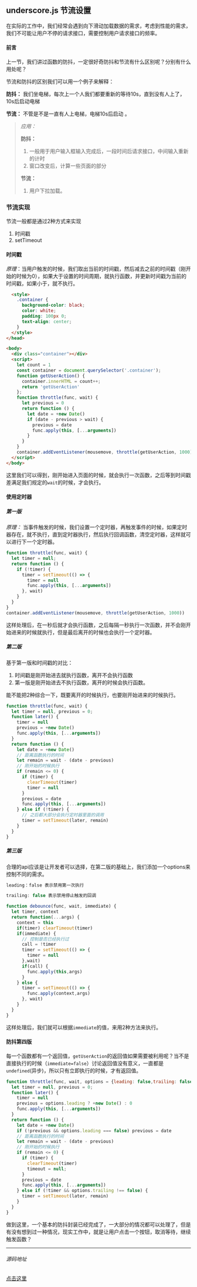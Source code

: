 ## underscore.js 节流设置

在实际的工作中，我们经常会遇到向下滑动加载数据的需求，考虑到性能的需求，我们不可能让用户不停的请求接口，需要控制用户请求接口的频率。

#### 前言

上一节，我们讲过函数的防抖，一定很好奇防抖和节流有什么区别呢？分别有什么用处呢？

节流和防抖的区别我们可以用一个例子来解释：

**防抖：** 我们坐电梯，每次上一个人我们都要重新的等待10s，直到没有人上了，10s后启动电梯

**节流：** 不管是不是一直有人上电梯，电梯10s后启动 。

> *应用：*
>
> **防抖：**
>
> 1.  一般用于用户输入框输入完成后，一段时间后请求接口，中间输入重新的计时
> 2. 窗口改变后，计算一些页面的部分
>
> **节流：**
>
> 1. 用户下拉加载。

### 节流实现

节流一般都是通过2种方式来实现

1. 时间戳
2. setTimeout

#### 时间戳

*原理*：当用户触发的时候，我们取出当前的时间戳，然后减去之前的时间戳（刚开始的时候为0），如果大于设置的时间周期，就执行函数，并更新时间戳为当前的时间戳，如果小于，就不执行。

```html
  <style>
    .container {
      background-color: black;
      color: white;
      padding: 100px 0;
      text-align: center;
    }
  </style>
</head>

<body>
  <div class="container"></div>
  <script>
    let count = 1
    const container = document.querySelector('.container');
    function getUserAction() {
      container.innerHTML = count++;
      return 'getUserAction'
    };
    function throttle(func, wait) {
      let previous = 0
      return function () {
        let date = +new Date()
        if (date - previous > wait) {
          previous = date 
          func.apply(this, [...arguments])
        }
      }
    }
    container.addEventListener(mousemove, throttle(getUserAction, 1000))
  </script>
</body>
```

这里我们可以得到，刚开始进入页面的时候，就会执行一次函数，之后等到时间戳差满足我们规定的`wait`的时候，才会执行。

#### 使用定时器

##### 第一版

*原理：* 当事件触发的时候，我们设置一个定时器，再触发事件的时候，如果定时器存在，就不执行，直到定时器执行，然后执行回调函数，清空定时器，这样就可以进行下一个定时器。

```javascript
function throttle(func, wait) {
  let timer = null;
  return function () {
    if (!timer) {
      timer = setTimeout(() => {
        timer = null
        func.apply(this, [...arguments])
      }, wait)
    }
  }
}
container.addEventListener(mousemove, throttle(getUserAction, 1000))
```

这样处理后，在一秒后就才会执行函数，之后每隔一秒执行一次函数，并不会刚开始进来的时候就执行，但是最后离开的时候也会执行一个定时器。

##### 第二版

基于第一版和时间戳的对比：

1. 时间戳是刚开始进去就执行函数，离开不会执行函数
2. 第一版是刚开始进去不执行函数，离开的时候会执行函数。

能不能把2种综合一下，既要离开的时候执行，也要刚开始进来的时候执行。

```javascript
function throttle(func, wait) {
  let timer = null, previous = 0;
  function later() {
    timer = null
    previous = +new Date()
    func.apply(this, [...arguments])
  }
  return function () {
    let date = +new Date()
    // 距离函数执行的时间
    let remain = wait - (date - previous)
    // 刚开始的时候执行
    if (remain <= 0) {
      if (timer) {
        clearTimeout(timer)
        timer = null
      }
      previous = date
      func.apply(this, [...arguments])
    } else if (!timer) {
      // 之后都大部分会执行定时器里面的调用
      timer = setTimeout(later, remain)
    }
  }
}
```

##### 第三版

合理的api应该是让开发者可以选择，在第二版的基础上，我们添加一个options来控制不同的需求。

```javascript
leading：false 表示禁用第一次执行

trailing: false 表示禁用停止触发的回调

```

```javascript
function debounce(func, wait, immediate) {
  let timer, context
  return function(...args) {
    context = this
    if(timer) clearTimeout(timer)
    if(immediate) {
      // 控制是否已经执行过
      call = !timer
      timer = setTimeout(() => {
        timer = null
      },wait)
      if(call) {
        func.apply(this,args)
      } 
    } else {
      timer = setTimeout(() => {
      	func.apply(context,args)
      }, wait)
    }
  }
}
```

这样处理后，我们就可以根据`immediate`的值，来用2种方法来执行。

#### 防抖第四版

每一个函数都有一个返回值，`getUserAction`的返回值如果需要被利用呢？当不是直接执行的时候（`immediate=false`）讨论返回值没有意义，一直都是`undefined`(异步)，所以只有立即执行的时候，才有返回值。

```javascript
function throttle(func, wait, options = {leading: false,trailing: false}) {
  let timer = null, previous = 0;
  function later() {
    timer = null
    previous = options.leading ? +new Date() : 0
    func.apply(this, [...arguments])
  }
  return function () {
    let date = +new Date()
    if (!previous && options.leading === false) previous = date
    // 距离函数执行的时间
    let remain = wait - (date - previous)
    // 刚开始的时候执行
    if (remain <= 0) {
      if (timer) {
        clearTimeout(timer)
        timeout = null;
      }
      previous = date
      func.apply(this, [...arguments])
    } else if (!timer && options.trailing !== false) {
      timer = setTimeout(later, remain)
    }
  }
}
```

做到这里，一个基本的防抖封装已经完成了，一大部分的情况都可以处理了，但是有没有想到过一种情况，现实工作中，就是让用户点击一个按钮，取消等待，继续触发函数？

---



###### 源码地址

[点击这里](https://github.com/huangchucai/My-Note-Blog/blob/master/2018/%E9%98%B2%E6%8A%96.html)